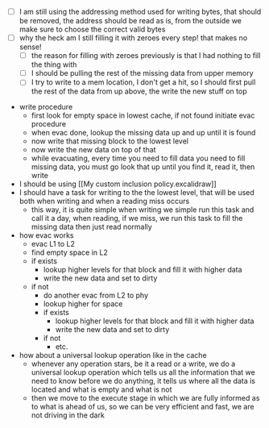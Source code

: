 - [ ] I am still using the addressing method used for writing bytes, that should be removed, the address should be read as is, from the outside we make sure to choose the correct valid bytes
- [ ] why the heck am I still filling it with zeroes every step! that makes no sense!
	- [ ] the reason for filling with zeroes previously is that I had nothing to fill the thing with
	- [ ] I should be pulling the rest of the missing data from upper memory
	- [ ] I try to write to a mem location, I don't get a hit, so I should first pull the rest of the data from up above, the write the new stuff on top
- write procedure
	- first look for empty space in lowest cache, if not found initiate evac procedure
	- when evac done, lookup the missing data up and up until it is found
	- now write that missing block to the lowest level
	- now write the new data on top of that
	- while evacuating, every time you need to fill data you need to fill missing data, you must go look that up until you find it, read it, then write 
- I should be using [[My custom inclusion policy.excalidraw]]
- I should have a task for writing to the the lowest level, that will be used both when writing and when a reading miss occurs
	- this way, it is quite simple when writing we simple run this task and call it a day, when reading, if we miss, we run this task to fill the missing data then just read normally
- how evac works
	- evac L1 to L2
	- find empty space in L2
	- if exists
		- lookup higher levels for that block and fill it with higher data
		- write the new data and set to dirty
	- if not
		- do another evac from L2 to phy
		- lookup higher for space
		- if exists
			- lookup higher levels for that block and fill it with higher data
			- write the new data and set to dirty
		- if not
			- etc.
- how about a universal lookup operation like in the cache
	- whenever any operation stars, be it a read or a write, we do a universal lookup operation which tells us all the information that we need to know before we do anything, it tells us where all the data is located and what is empty and what is not
	- then we move to the execute stage in which we are fully informed as to what is ahead of us, so we can be very efficient and fast, we are not driving in the dark